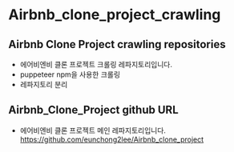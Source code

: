 # Airbnb_clone_project_crawling

## Airbnb Clone Project crawling repositories
* 에어비엔비 클론 프로젝트 크롤링 레파지토리입니다.
* puppeteer npm을 사용한 크롤링
* 레파지토리 분리

## Airbnb_Clone_Project github URL
* 에어비엔비 클론 프로젝트 메인 레파지토리입니다.
https://github.com/eunchong2lee/Airbnb_clone_project
